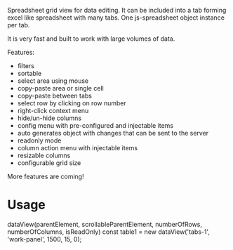 Spreadsheet grid view for data editing. It can be included into a tab forming excel like spreadsheet with many tabs.
One js-spreadsheet object instance per tab.

It is very fast and built to work with large volumes of data.

Features:

- filters
- sortable
- select area using mouse
- copy-paste area or single cell
- copy-paste between tabs
- select row by clicking on row number
- right-click context menu
- hide/un-hide columns
- config menu with pre-configured and injectable items
- auto generates object with changes that can be sent to the server
- readonly mode
- column action menu with injectable items
- resizable columns
- configurable grid size

More features are coming!


# Usage
dataView(parentElement, scrollableParentElement, numberOfRows, numberOfColumns, isReadOnly)
const table1 = new dataView('tabs-1', 'work-panel', 1500, 15, 0);
